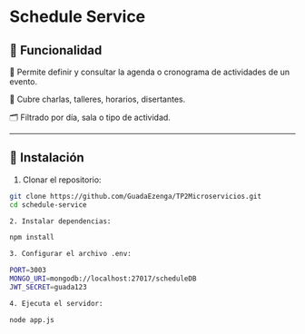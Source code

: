# Schedule Service

## 🧩 Funcionalidad

📅 Permite definir y consultar la agenda o cronograma de actividades de un evento.

🔄 Cubre charlas, talleres, horarios, disertantes.

🗂️ Filtrado por día, sala o tipo de actividad.

---

## 🚀 Instalación

1. Clonar el repositorio:
```bash
git clone https://github.com/GuadaEzenga/TP2Microservicios.git
cd schedule-service

2. Instalar dependencias:

npm install

3. Configurar el archivo .env:

PORT=3003
MONGO_URI=mongodb://localhost:27017/scheduleDB
JWT_SECRET=guada123

4. Ejecuta el servidor:

node app.js
